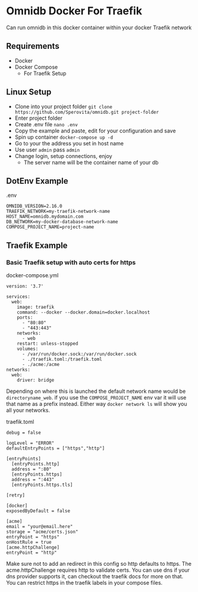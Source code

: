 # Omnidb Docker For Traefik
Can run omnidb in this docker container within your docker Traefik network

## Requirements
- Docker
- Docker Compose
    - For Traefik Setup

## Linux Setup
- Clone into your project folder `git clone https://github.com/Sperovita/omnidb.git project-folder`
- Enter project folder
- Create .env file `nano .env`
- Copy the example and paste, edit for your configuration and save
- Spin up container `docker-compose up -d`
- Go to your the address you set in host name
- Use user `admin` pass `admin`
- Change login, setup connections, enjoy
    - The server name will be the container name of your db

## DotEnv Example
.env
```
OMNIDB_VERSION=2.16.0
TRAEFIK_NETWORK=my-traefik-network-name
HOST_NAME=omnidb.mydomain.com
DB_NETWORK=my-docker-database-network-name
COMPOSE_PROJECT_NAME=project-name
```

## Traefik Example
### Basic Traefik setup with auto certs for https  

docker-compose.yml
```
version: '3.7'

services:
  web:
    image: traefik
    command: --docker --docker.domain=docker.localhost
    ports:
      - "80:80"
      - "443:443"
    networks:
      - web
    restart: unless-stopped
    volumes:
      - /var/run/docker.sock:/var/run/docker.sock
      - ./traefik.toml:/traefik.toml
      - ./acme:/acme
networks:
  web:
    driver: bridge
```
Depending on where this is launched the default network name would be `directoryname_web`. if you use the `COMPOSE_PROJECT_NAME` env var it will use that name as a prefix instead. Either way `docker network ls` will show you all your networks.  

traefik.toml
```
debug = false

logLevel = "ERROR"
defaultEntryPoints = ["https","http"]

[entryPoints]
  [entryPoints.http]
  address = ":80"
  [entryPoints.https]
  address = ":443"
  [entryPoints.https.tls]

[retry]

[docker]
exposedByDefault = false

[acme]
email = "your@email.here"
storage = "acme/certs.json"
entryPoint = "https"
onHostRule = true
[acme.httpChallenge]
entryPoint = "http"
```
Make sure not to add an redirect in this config so http defaults to https. The acme.httpChallenge requires http to validate certs. You can use dns if your dns provider supports it, can checkout the traefik docs for more on that. You can restrict https in the traefik labels in your compose files.